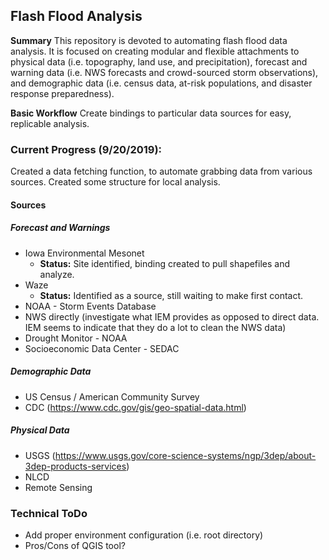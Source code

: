 ## Flash Flood Analysis

**Summary**
This repository is devoted to automating flash flood data analysis. It is focused on creating modular and flexible attachments to physical data (i.e. topography, land use, and precipitation), forecast and warning data (i.e. NWS forecasts and crowd-sourced storm observations), and demographic data (i.e. census data, at-risk populations, and disaster response preparedness).

**Basic Workflow**
Create bindings to particular data sources for easy, replicable analysis.  

### Current Progress (9/20/2019):

Created a data fetching function, to automate grabbing data from various sources.  Created some structure for local analysis.

#### Sources

##### Forecast and Warnings

* Iowa Environmental Mesonet
  * **Status:** Site identified, binding created to pull shapefiles and analyze.
* Waze
  * **Status:** Identified as a source, still waiting to make first contact.
* NOAA - Storm Events Database
* NWS directly (investigate what IEM provides as opposed to direct data.  IEM seems to indicate that they do a lot to clean the NWS data)
* Drought Monitor - NOAA
* Socioeconomic Data Center - SEDAC

##### Demographic Data

* US Census / American Community Survey
* CDC (https://www.cdc.gov/gis/geo-spatial-data.html)

##### Physical Data

* USGS (https://www.usgs.gov/core-science-systems/ngp/3dep/about-3dep-products-services)
* NLCD
* Remote Sensing

### Technical ToDo
* Add proper environment configuration (i.e. root directory)
* Pros/Cons of QGIS tool?
